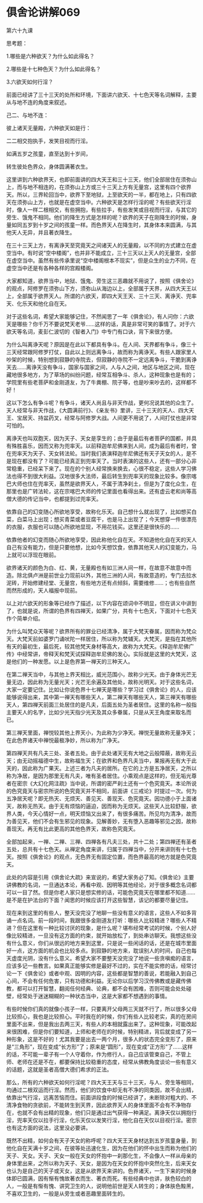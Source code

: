 # 俱舍论讲解069

第六十九课

思考题：

1.哪些是六种欲天？为什么如此得名？

2.哪些是十七种色天？为什么如此得名？

3.六欲天如何行淫？

前面已经讲了三十三天的处所和环境，下面讲六欲天、十七色天等名词解释，主要从与地不连的角度来叙述。

己二、与地不连：

彼上诸天无量殿，六种欲天如是行：

二二相交抱执手，发笑目视而行淫。

如满五岁之孩童，直至达到十岁间，

转生彼处色界众，身体圆满著衣生。

这里讲到六种欲界天，也即前面讲的四大天王和三十三天，他们全部居住在须弥山上，而与地不相连的，在须弥山上方或三十三天上方有无量宫，这里有四个欲界天。所以，三界轮回当中，欲界下至地狱，上至欲天的一半，都在地上，只有四欲天在须弥山上方，也就是在虚空当中。六种欲天是怎样行淫的呢？有些欲天行淫时，像人一样二根相交，有些拥抱，有些拉手，有些发笑或目视而行淫，与其它的旁生、饿鬼不相同。他们的降生方式是怎样的呢？欲界的天子在刚降生的时候，身量如同五岁到十岁之间的孩童一样。而色界天人在降生时，其身体本来圆满，与其他天人无异，并且著衣降生。

在三十三天上方，有离诤天至究竟天之间诸天人的无量殿，以不同的方式建立在虚空当中。有时说“空中楼阁”，也并非不能成立，三十三天以上天人的无量宫，全部在虚空当中。虽然有些传承里说“空中楼阁根本不现实”，但是众生的业力不同，在虚空当中还是有各种各样的宫殿楼阁。

大家都知道，欲界当中，地狱、饿鬼、旁生这三恶趣就不用说了，按照《俱舍论》的观点，阿修罗在须弥山下方，须弥山从海边以上，全部属于天界，从四大天王以上，全部属于欲界天人。所谓的六欲天，即四大天王天、三十三天、离诤天、兜率天、化乐天和他化自在天。

对于这些名词，希望大家能够记住，不然闻思了一年《俱舍论》，有人问你：六欲天是哪些？你千万不要说梵天老爷……这样的话，真是非常可笑的事情了。对于六欲天等名词，麦彭仁波切的《智者入门》中专门有口诀，背下来很方便。

为什么叫离诤天呢？原因是在此以下都具有争斗。在人间、天界都有争斗，像三十三天经常跟阿修罗打仗，自此以上则远离争斗，故而称为离诤天。有些人跟家里人吵架的时候，特别想到寂静的寺院去，但寂静的寺院不一定远离争斗，干脆到离诤天去……离诤天没有争斗，国家与国家之间，人与人之间，地区与地区之间，现在藏地很多地方，为了草场的纠纷问题，经常互相争斗、杀人，这种现象也是有的；学院里有些老菩萨和金刚道友，为了牛粪棚、院子等，也是吵来吵去的，这样都不好！

这以下怎么有争斗呢？有争斗，诸天人尚且与非天作战，更何况说其他的众生了。天人经常与非天作战，《大圆满前行》、《亲友书》里讲，三十三天的天人、四大天王、宝居天、持盆药叉，经常与阿修罗大战。人间更不用说了，人间打仗也是非常可怕的。

离诤天也叫双胞天，因为天子、天女是孪生的；由于是最后有者菩萨的国都，并具有殊胜喜乐，因而又称为兜率天。以前释迦牟尼佛来到人间，成为最后有者时，曾在兜率天为天子、天女转法轮。当时我们表演释迦牟尼佛还有天子天女的人，是不是现在都没有了？可能已经真正到兜率天了。当时表演的这些人，还有一部分心非常稳重，已经呆下来了。现在的个别人经常换来换去，心很不稳定，这些人学习佛法也得不到很大利益。汉地很多大法师，最后转生到兜率天的现象比较多。像宗喀巴大师也住在兜率天，虽然是欲界天人，不属于清净刹土，但是为了度化众生，在那里也是广转法轮，这在宗喀巴大师的传记里面也看得出来。还有虚云老和尚等高僧大德的传记当中，也都提到过兜率天。

依靠自己的幻变随心所欲地享受，故称化乐天。自己想什么就出现了，比如想买白菜，白菜马上出现；想买青菜或者豆腐干，也是马上出现了；今天想穿一件很漂亮的衣服，衣服也可以随心所欲地显现，不用花钱买。这里还是很快乐的……

依靠他者的幻变而随心所欲地享受，因此称他化自在天。不知道他化自在天的天人自己有没有能力，但是只要他想，比如今天想饮食，依靠其他天人的幻变能力，马上就可以浮现在眼前。

欲界诸天的颜色为白、红、黄，无量殿也有如三洲人间一样，在故意不故意中而造。除北俱卢洲是前世业力现前以外，其他三洲的人间，有故意造的，专门去拉水泥砖，开始修建经堂、无量宫，有些地方还有点倾斜，需要维修……；也有些自然而然形成的，天人福报中现前。

以上对六欲天的形象等已经作了描述，以下内容在颂词中不明显，但在讲义中讲到了，也就是说，所谓的色界有四禅天，如果广分，共有十七色天，下面对十七色天作个简单介绍。

为什么叫梵众天等呢？欲界所有的罪业已经清净，属于大梵天眷属，因而称为梵众天。大梵天前如婆罗门诵吠陀一样居住，所以称为梵辅天。大梵天，是指在其他所有天的最初生，最后死，较其他梵天身材等高大，故称为大梵天。《释迦牟尼佛广传》中经常讲，帝释天和梵天试探释迦牟尼佛的发心。实际就是这里的大梵天，这是他们的一种发愿。以上是色界第一禅天的三种天人。

在第二禅天当中，与其他上界天相比，威光范围小，故称少光天。由于身体光芒无量无边，因此称为无量光天；光芒无余遍及其他处，故称光明天。对于这些名词，大家一定要记住。比如让你说色界十七禅天是哪些？学习过《俱舍论》的人，应该能够说得出来，其中第一禅天有哪些天人，第二禅天有哪些天人，第三禅天有哪些天人，第四禅天前面三处居住的是凡夫，后面五处为圣者居住。这里的名称一般指主要天人的名字，比如少光天指少光天及其众多眷属，只是从天王角度来取名而已。

第三禅天里面，禅悦较其他上界天小，为此称为少净天。禅悦无量故称无量净天；在此色界诸天中禅悦最极净妙，所以称为广净天。

第四禅天共有凡夫三处、圣者五处。由于此处诸天无有大地之云般障蔽，故称无云天；由无动摇福德中生，故称福生天；在欲界和色界凡夫当中，果报再无有大于此天的，因此称为广果天。上述三者为凡夫的居所。在它的上方是五净居天，之所以称为净居，是因为那里无有凡夫，唯有圣者居住。小乘观点是这样的，但无垢光尊者在密宗《大幻化网注疏》当中说，所谓的密严刹土还有一个色究竟天。本论所说的色究竟天与密宗所说的色究竟天并不相同，前面讲《三戒论》时提过一次。何为五净居天呢？即无热天、无烦天、善见天、善现天、色究竟天。因功德小于上面诸天，故称无热天。由于无有烦恼的逼迫，因而称为无烦天。这些天人比较舒服，欲界人类，今天心情好一点，明天烦恼又出来了，有很多痛苦。所见均为清净，故而为善见天，他们不会有生邪见的现象。见解善妙，无有堕入恶趣等邪见之因，故称善现天。再无有比此更高的其他色界天，故称色究竟天。

全部加起来，一禅、二禅、三禅、四禅各有凡夫三处，共十二处；第四禅还有圣者五处，总共有十七色天。从禅定角度来讲，归属于四禅当中，分开来讲则有十七色天。按照《俱舍论》的观点，无色界无有固定位置，而色界最高的地方就是色究竟天。

此处的内容是引用《俱舍论大疏》来宣说的，希望大家务必了知。《俱舍论》主要讲佛教的名词，一旦通达本论，再看中观、因明等其他经论，对于很多概念名词都可以一目了然。但是你老人家只是想实修的话，可能色究竟天在哪里都不知道……是不是在护法台的下面？闻思的时候应该打开这些智慧，该记的都要尽量记住。

现在来到这里的有些人，整天没完没了地聊一些没有意义的语言，这些人不如多背诵一点名词。前一段时间，我跟很多金刚道友打听：哪些人比较精进？哪些人不精进？但在这里有一种比较讨厌的现象，是什么呢？堪布经常考试的时候，个别人好像比较精进，一旦没有这方面的约束，就开始放松了，到处串访聊天。我想这些没有什么意义，你们从很远的地方来到这里，只是说一些闲话的话，还是在城市里面好一点，这方面的机会也比较多点。到寂静的地方来，耽误别人的时间，自己也每天虚度光阴，没有什么意义。希望大家不要整天没完没了地说一些贪嗔痴的语言，应该多记一些教言。如果真正能够实修是最好不过的，实在不能实修的话，经常讨论一下《俱舍论》或者中观、因明的内容，这些都是智慧的善说，若能融入到自己心间，不会有任何危害，只有功德和利益。无论你以后学习汉传佛教或是藏传佛教，都可以打开智慧，翻阅任何经典、论典，都不会有困难，否则可能会处处碰壁，经常处于迷迷糊糊的一种状态当中，这是大家都不想遇到的事情。

有些时候你们真的就像小孩子一样，只要离开父母两三天就不行了，所以很多父母比较担心，我也是比较担心。平时我在的时候，你们有些人比较老实，真的在房间里面不出来，但是我出去两三天，有些人的本相就露出来了。这种现象，可能改起来很困难，但是你们要知道，上师和老师在的时候，特别精进，背后就变成了另一种形象，这是不好的！尤其我要是出去一两个月，很多人的状态完全变形了，原来是“三角形”，现在变成“长方形”了；原来是“圆形”，现在变成“正方形”了……这样的话，不可能一辈子有一个人守着你，作为修行人，自己应该管束自己，不管上师、老师在还是不在，都要保持比较稳重的态度，经常从佛教角度谈论一些有意义的话题，这就是圣者高僧大德们希求的正法。

那么，所有的六种欲天如何行淫呢？四大天王天与三十三天，与人、旁生等相同，均通过二根双运而行淫。然而，他们的饮食中却无有不净的同类因，故不会出精，依靠出气行淫，远离苦恼而住。前面讲段食的时候已经讲了，未断除对粗大的、不清净食物的贪欲前，不能转生到天界，因此欲界天人的身体里面不会有不净物存在，也就不会有出精的现象，他们只是通过出气获得一种满足。离诤天仅以拥抱行淫，兜率天仅以拉手行淫，化乐天仅以发笑行淫，他化自在天仅以目视行淫。密宗也有这方面的说法，这里没必要讲。

既然不出精，如何会有天子天女的称呼呢？四大天王天身材达到五岁孩童身量，到他化自在天满十岁之间，在彼等处迅速化生，因为在他们的怀中出生而称为他们的天子、天女。天子、天女一般在天女的怀抱中一刹那化生，不会像人一样从母亲的身体里出来，之所以称为天子、天女，是因为在天女的怀抱中突然化生，后来天女也认为是自己的天子或天女，这是从欲界天来讲的。色界诸天，一生下来的时候身体即已圆满，因有惭有愧故著衣而生、著衣而死。有些经典中也讲，肤色较白的人，一般是有惭有愧、讲究卫生的人，说明他前世是天人转生的；身体肤色黢黑，不喜欢卫生的，一般是从旁生或者恶趣里面转生的。

